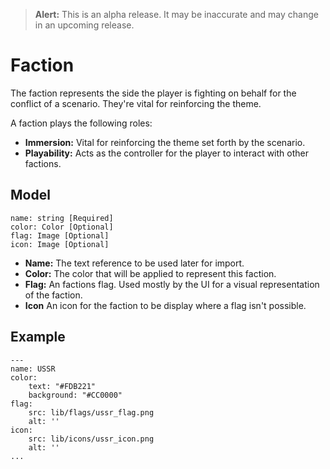 > **Alert:** This is an alpha release. It may be inaccurate and may change in an upcoming release.

# Faction
The faction represents the side the player is fighting on behalf for 
the conflict of a scenario. They're vital for reinforcing the theme. 

A faction plays the following roles:
- **Immersion:** Vital for reinforcing the theme set forth by the scenario.
- **Playability:** Acts as the controller for the player to interact 
with other factions.

## Model
    name: string [Required]
    color: Color [Optional]
    flag: Image [Optional]
    icon: Image [Optional]

- **Name:** The text reference to be used later for import.
- **Color:** The color that will be applied to represent this faction.
- **Flag:** An factions flag. Used mostly by the UI for a visual representation of the faction.
- **Icon** An icon for the faction to be display where a flag isn't possible.

## Example
    ---
    name: USSR
    color:
        text: "#FDB221"
        background: "#CC0000"
    flag:
        src: lib/flags/ussr_flag.png
        alt: ''
    icon:
        src: lib/icons/ussr_icon.png
        alt: ''
    ...